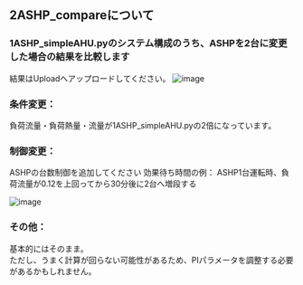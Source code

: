## 2ASHP_compareについて

### 1ASHP_simpleAHU.pyのシステム構成のうち、ASHPを2台に変更した場合の結果を比較します
結果はUploadへアップロードしてください。
![image](https://user-images.githubusercontent.com/27459538/112437496-5cfcb280-8d8a-11eb-8b7a-826fe1b40f2b.png)

### 条件変更：
負荷流量・負荷熱量・流量が1ASHP_simpleAHU.pyの2倍になっています。

### 制御変更：
ASHPの台数制御を追加してください
効果待ち時間の例：
ASHP1台運転時、負荷流量が0.12を上回ってから30分後に2台へ増段する  

![image](https://user-images.githubusercontent.com/27459538/112437753-9df4c700-8d8a-11eb-8a7b-b3432c4689c5.png)

### その他：
基本的にはそのまま。  
ただし、うまく計算が回らない可能性があるため、PIパラメータを調整する必要があるかもしれません。
